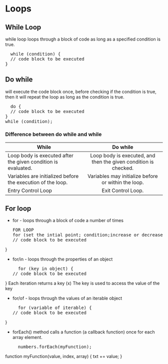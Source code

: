 # Loops
## While Loop 
while loop loops through a block of code as long as a specified condition is true.
<pre>
  while (condition) {
  // code block to be executed
}
</pre>
## Do while 
will execute the code block once, before checking if the condition is true, then it will repeat the loop as long as the condition is true.
<pre>
  do {
  // code block to be executed
}
while (condition);
</pre>
### Difference between do while and while

| While       | Do while        | 
| ------------- |:-------------:| 
| Loop body is executed after the given condition is evaluated.    |Loop body is executed, and then the given condition is checked. | 
| Variables are initialized before the execution of the loop.    | Variables may initialize before or within the loop.  |  
| Entry Control Loop| Exit Control Loop.   |    
## For loop
+ for - loops through a block of code a number of times
  <pre>
  FOR LOOP
  for (set the intial point; condition;increase or decrease) {
  // code block to be executed
}
</pre>
+ for/in - loops through the properties of an object
  <pre>
    for (key in object) {
  // code block to be executed
}
Each iteration returns a key (x)
The key is used to access the value of the key
  </pre>
+ for/of - loops through the values of an iterable object
  <pre>
    for (variable of iterable) {
  // code block to be executed
}
  </pre>

+ forEach() method calls a function (a callback function) once for each array element.
  <pre>
    numbers.forEach(myFunction);
function myFunction(value, index, array) {
  txt += value;
}
  </pre>
